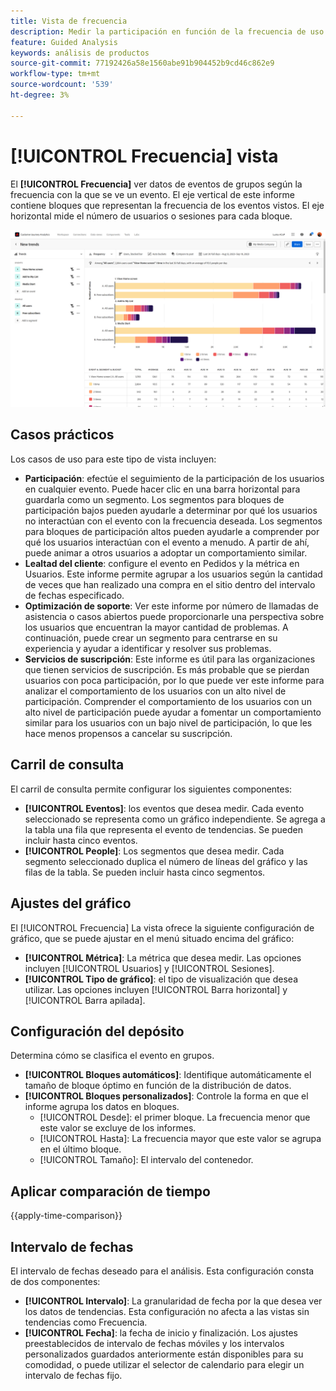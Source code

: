 ```yaml
---
title: Vista de frecuencia
description: Medir la participación en función de la frecuencia de uso.
feature: Guided Analysis
keywords: análisis de productos
source-git-commit: 77192426a58e1560abe91b904452b9cd46c862e9
workflow-type: tm+mt
source-wordcount: '539'
ht-degree: 3%

---
```


# [!UICONTROL Frecuencia] vista

El **[!UICONTROL Frecuencia]** ver datos de eventos de grupos según la frecuencia con la que se ve un evento. El eje vertical de este informe contiene bloques que representan la frecuencia de los eventos vistos. El eje horizontal mide el número de usuarios o sesiones para cada bloque.

![Captura de pantalla Frecuencia](../assets/frequency-stacked.png)

## Casos prácticos

Los casos de uso para este tipo de vista incluyen:

* **Participación**: efectúe el seguimiento de la participación de los usuarios en cualquier evento. Puede hacer clic en una barra horizontal para guardarla como un segmento. Los segmentos para bloques de participación bajos pueden ayudarle a determinar por qué los usuarios no interactúan con el evento con la frecuencia deseada. Los segmentos para bloques de participación altos pueden ayudarle a comprender por qué los usuarios interactúan con el evento a menudo. A partir de ahí, puede animar a otros usuarios a adoptar un comportamiento similar.
* **Lealtad del cliente**: configure el evento en Pedidos y la métrica en Usuarios. Este informe permite agrupar a los usuarios según la cantidad de veces que han realizado una compra en el sitio dentro del intervalo de fechas especificado.
* **Optimización de soporte**: Ver este informe por número de llamadas de asistencia o casos abiertos puede proporcionarle una perspectiva sobre los usuarios que encuentran la mayor cantidad de problemas. A continuación, puede crear un segmento para centrarse en su experiencia y ayudar a identificar y resolver sus problemas.
* **Servicios de suscripción**: Este informe es útil para las organizaciones que tienen servicios de suscripción. Es más probable que se pierdan usuarios con poca participación, por lo que puede ver este informe para analizar el comportamiento de los usuarios con un alto nivel de participación. Comprender el comportamiento de los usuarios con un alto nivel de participación puede ayudar a fomentar un comportamiento similar para los usuarios con un bajo nivel de participación, lo que les hace menos propensos a cancelar su suscripción.

## Carril de consulta

El carril de consulta permite configurar los siguientes componentes:

* **[!UICONTROL Eventos]**: los eventos que desea medir. Cada evento seleccionado se representa como un gráfico independiente. Se agrega a la tabla una fila que representa el evento de tendencias. Se pueden incluir hasta cinco eventos.
* **[!UICONTROL People]**: Los segmentos que desea medir. Cada segmento seleccionado duplica el número de líneas del gráfico y las filas de la tabla. Se pueden incluir hasta cinco segmentos.

## Ajustes del gráfico

El [!UICONTROL Frecuencia] La vista ofrece la siguiente configuración de gráfico, que se puede ajustar en el menú situado encima del gráfico:

* **[!UICONTROL Métrica]**: La métrica que desea medir. Las opciones incluyen [!UICONTROL Usuarios] y [!UICONTROL Sesiones].
* **[!UICONTROL Tipo de gráfico]**: el tipo de visualización que desea utilizar. Las opciones incluyen [!UICONTROL Barra horizontal] y [!UICONTROL Barra apilada].

## Configuración del depósito

Determina cómo se clasifica el evento en grupos.

* **[!UICONTROL Bloques automáticos]**: Identifique automáticamente el tamaño de bloque óptimo en función de la distribución de datos.
* **[!UICONTROL Bloques personalizados]**: Controle la forma en que el informe agrupa los datos en bloques.
   * [!UICONTROL Desde]: el primer bloque. La frecuencia menor que este valor se excluye de los informes.
   * [!UICONTROL Hasta]: La frecuencia mayor que este valor se agrupa en el último bloque.
   * [!UICONTROL Tamaño]: El intervalo del contenedor.

## Aplicar comparación de tiempo

{{apply-time-comparison}}

## Intervalo de fechas

El intervalo de fechas deseado para el análisis. Esta configuración consta de dos componentes:

* **[!UICONTROL Intervalo]**: La granularidad de fecha por la que desea ver los datos de tendencias. Esta configuración no afecta a las vistas sin tendencias como Frecuencia.
* **[!UICONTROL Fecha]**: la fecha de inicio y finalización. Los ajustes preestablecidos de intervalo de fechas móviles y los intervalos personalizados guardados anteriormente están disponibles para su comodidad, o puede utilizar el selector de calendario para elegir un intervalo de fechas fijo.
